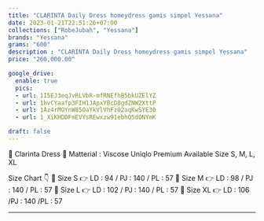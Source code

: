 ```yaml
---
title: "CLARINTA Daily Dress homeydress gamis simpel Yessana"
date: 2023-01-21T22:51:26+07:00
collections: ["RobeJubah", "Yessana"]
brands: "Yessana"
grams: "600"
description : "CLARINTA Daily Dress homeydress gamis simpel Yessana"
price: "260,000.00"

google_drive:
  enable: true
  pics:
  - url: 1I5EJ3eqJvRLVbR-mfRNEfhB5bkUZElYZ
  - url: 1hvCYaafp3FIH1JApxYBcD8gdZNW2XttP
  - url: 1Az4rMOYnW85OaYkVlVhFz02aqKwSYE30
  - url: 1_XiKHDDFmEVYsREwxzw91ebhQ5dONYmK

draft: false
---
```


🌸 Clarinta Dress 🌸
Matterial : Viscose Uniqlo Premium
Available Size S, M, L, XL

Size Chart 👇
    🍭 Size S   👉 LD : 94 / PJ : 140 / PL : 57
    🍭 Size M  👉 LD : 98 / PJ : 140 / PL : 57
    🍭 Size L   👉 LD : 102 / PJ : 140 / PL : 57
    🍭 Size XL 👉 LD : 106 /PJ : 140 /PL : 57

----------        
